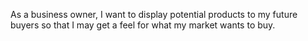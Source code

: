 As a business owner, I want to display potential products to my future buyers so that I may get a feel for what my market wants to buy.